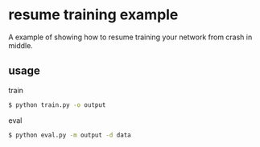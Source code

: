 # resume training example

A example of showing how to resume training your network from crash in middle.

## usage

train

```sh
$ python train.py -o output
```

eval

```sh
$ python eval.py -m output -d data
```

